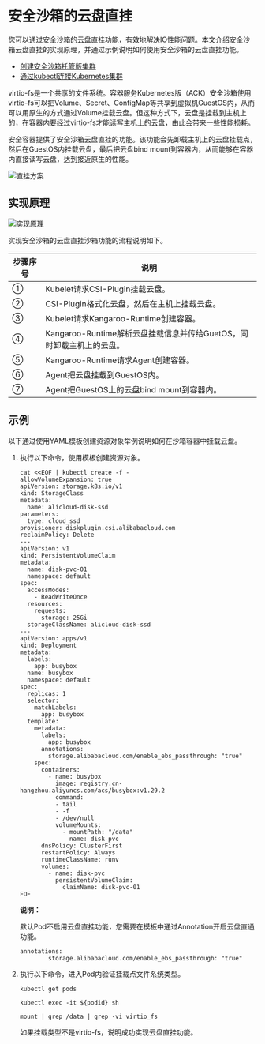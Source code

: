 # 安全沙箱的云盘直挂

您可以通过安全沙箱的云盘直挂功能，有效地解决IO性能问题。本文介绍安全沙箱云盘直挂的实现原理，并通过示例说明如何使用安全沙箱的云盘直挂功能。

-   [创建安全沙箱托管版集群](/intl.zh-CN/Kubernetes集群用户指南/安全沙箱管理/创建安全沙箱托管版集群.md)
-   [通过kubectl连接Kubernetes集群](/intl.zh-CN/Kubernetes集群用户指南/集群管理/连接集群/通过kubectl连接Kubernetes集群.md)

virtio-fs是一个共享的文件系统。容器服务Kubernetes版（ACK）安全沙箱使用virtio-fs可以把Volume、Secret、ConfigMap等共享到虚拟机GuestOS内，从而可以用原生的方式通过Volume挂载云盘。但这种方式下，云盘是挂载到主机上的，在容器内要经过virtio-fs才能读写主机上的云盘，由此会带来一些性能损耗。

安全容器提供了安全沙箱云盘直挂的功能。该功能会先卸载主机上的云盘挂载点，然后在GuestOS内挂载云盘，最后把云盘bind mount到容器内，从而能够在容器内直接读写云盘，达到接近原生的性能。

![直挂方案](https://static-aliyun-doc.oss-accelerate.aliyuncs.com/assets/img/zh-CN/9127076061/p186229.png)

## 实现原理

![实现原理](https://static-aliyun-doc.oss-accelerate.aliyuncs.com/assets/img/zh-CN/2977076061/p186232.png)

实现安全沙箱的云盘直挂沙箱功能的流程说明如下。

|步骤序号|说明|
|----|--|
|①|Kubelet请求CSI-Plugin挂载云盘。|
|②|CSI-Plugin格式化云盘，然后在主机上挂载云盘。|
|③|Kubelet请求Kangaroo-Runtime创建容器。|
|④|Kangaroo-Runtime解析云盘挂载信息并传给GuetOS，同时卸载主机上的云盘。|
|⑤|Kangaroo-Runtime请求Agent创建容器。|
|⑥|Agent把云盘挂载到GuestOS内。|
|⑦|Agent把GuestOS上的云盘bind mount到容器内。|

## 示例

以下通过使用YAML模板创建资源对象举例说明如何在沙箱容器中挂载云盘。

1.  执行以下命令，使用模板创建资源对象。

    ```
    cat <<EOF | kubectl create -f -
    allowVolumeExpansion: true
    apiVersion: storage.k8s.io/v1
    kind: StorageClass
    metadata:
      name: alicloud-disk-ssd
    parameters:
      type: cloud_ssd
    provisioner: diskplugin.csi.alibabacloud.com
    reclaimPolicy: Delete
    ---
    apiVersion: v1
    kind: PersistentVolumeClaim
    metadata:
      name: disk-pvc-01
      namespace: default
    spec:
      accessModes:
        - ReadWriteOnce
      resources:
        requests:
          storage: 25Gi
      storageClassName: alicloud-disk-ssd
    ---
    apiVersion: apps/v1
    kind: Deployment
    metadata:
      labels:
        app: busybox
      name: busybox
      namespace: default
    spec:
      replicas: 1
      selector:
        matchLabels:
          app: busybox
      template:
        metadata:
          labels:
            app: busybox
          annotations:
            storage.alibabacloud.com/enable_ebs_passthrough: "true"
        spec:
          containers:
            - name: busybox
              image: registry.cn-hangzhou.aliyuncs.com/acs/busybox:v1.29.2
              command:
              - tail
              - -f
              - /dev/null
              volumeMounts:
                - mountPath: "/data"
                  name: disk-pvc
          dnsPolicy: ClusterFirst
          restartPolicy: Always
          runtimeClassName: runv
          volumes:
            - name: disk-pvc
              persistentVolumeClaim:
                claimName: disk-pvc-01
    EOF
    ```

    **说明：**

    默认Pod不启用云盘直挂功能，您需要在模板中通过Annotation开启云盘直通功能。

    ```
    annotations:
            storage.alibabacloud.com/enable_ebs_passthrough: "true"
    ```

2.  执行以下命令，进入Pod内验证挂载点文件系统类型。

    ```
    kubectl get pods
    ```

    ```
    kubectl exec -it ${podid} sh
    ```

    ```
    mount | grep /data | grep -vi virtio_fs
    ```

    如果挂载类型不是virtio-fs，说明成功实现云盘直挂功能。


